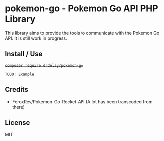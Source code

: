 # pokemon-go - Pokemon Go API PHP Library
This library aims to provide the tools to communicate with the Pokemon Go API.
It is still work in progress.

Install / Use
-------------
~~`composer require drdelay/pokemon-go`~~
```
TODO: Example
```

Credits
-------
* FeroxRev/Pokemon-Go-Rocket-API (A lot has been transcoded from there)

License
-------
MIT

